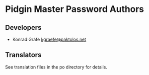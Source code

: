 # Pidgin Master Password Authors

## Developers
- Konrad Gräfe <kgraefe@paktolos.net>

## Translators
See translation files in the po directory for details.
